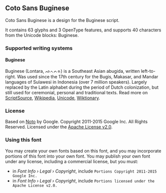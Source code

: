 
## Coto Sans Buginese

Coto Sans Buginese is a design for the Buginese script.

It contains 63 glyphs and 3 OpenType features, and supports 40 characters from the Unicode blocks: Buginese.


### Supported writing systems


#### Buginese

Buginese (Lontara, ᨒᨚᨈᨑ) is a Southeast Asian abugida, written left-to-right. Was used since the 17th century for the Bugis, Makasar, and Mandar languages of Sulawesi in Indonesia (over 7 million speakers). Largely replaced by the Latin alphabet during the period of Dutch colonization, but still used for ceremonial, personal and traditional texts. Read more on [ScriptSource](https://scriptsource.org/scr/Bugi), [Wikipedia](https://en.wikipedia.org/wiki/ISO_15924:Bugi), [Unicode](https://www.unicode.org/versions/Unicode13.0.0/ch17.pdf#G26727), [Wiktionary](https://en.wiktionary.org/wiki/Category:Buginese_script).


### License

Based on [Noto](https://github.com/notofonts) by Google. Copyright 2011-2015 Google Inc. All Rights Reserved. Licensed under the [Apache License v2.0](https://www.apache.org/licenses/LICENSE-2.0.txt).

### Using this font

You may create your own fonts based on this font, and you may incorporate portions of this font into your own font. You may publish your own font under any license, including a commercial license, but you must:

- in _Font Info › Legal › Copyright_, include `Portions Copyright 2011-2015 Google Inc.`
- in _Font Info › Legal › Copyright_, include `Portions licensed under the Apache License v2.0.`
